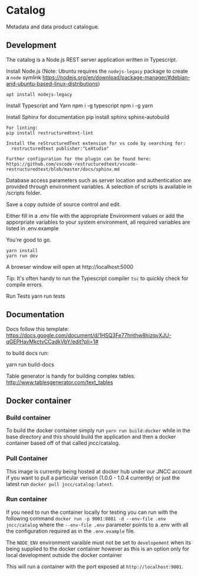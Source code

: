 # Catalog
Metadata and data product catalogue.

## Development

The catalog is a Node.js REST server application written in Typescript.

Install Node.js (Note: Ubuntu requires the `nodejs-legacy` package to create a `node` symlink
https://nodejs.org/en/download/package-manager/#debian-and-ubuntu-based-linux-distributions)

    apt install nodejs-legacy

Install Typescript and Yarn
    npm i -g typescript
    npm i -g yarn

Install Sphinx for documentation
    pip install sphinx sphinx-autobuild

    For linting:
    pip install restructuredtext-lint

    Install the reStructuredText extension for vs code by searching for:
      restructuredtext publisher:"LeXtudio"

    Further configuration for the plugin can be found here:
    https://github.com/vscode-restructuredtext/vscode-restructuredtext/blob/master/docs/sphinx.md

Database access parameters such as server location and authentication are provided through environment variables. A selection of scripts is available in /scripts folder.

Save a copy outside of source control and edit.

Either fill in a .env file with the appropriate Environment values or add the apporpriate variables to your system environment, all required variables are listed in .env.example

You're good to go.

    yarn install
    yarn run dev

A browser window will open at http://localhost:5000

Tip: It's often handy to run the Typescript compiler `tsc` to quickly check for compile errors.

Run Tests
    yarn run tests

## Documentation

Docs follow this template:
https://docs.google.com/document/d/1HSQ3Fe77hnthw8hizqvXJU-qGEPHavMkctvCCadkVbY/edit?pli=1#

to build docs run: 

yarn run build-docs

Table generator is handy for building complex tables.
http://www.tablesgenerator.com/text_tables

## Docker container

### Build container

To build the docker container simply run `yarn run build:docker` while in the base directory and this should build the application and then a docker container based off of that called jncc/catalog. 

### Pull Container

This image is currently being hosted at docker hub under our JNCC account if you want to pull a particular verison (1.0.0 - 1.0.4 currently) or just the latest run `docker pull jncc/catalog:latest`.

### Run container

If you need to run the container locally for testing you can run with the following command `docker run -p 9001:8081 -d --env-file .env jncc/catalog` where the `--env-file .env` parameter points to a .env with all the configuration required as in the `.env.example` file. 

The `NODE_ENV` environment varaible must not be set to `developement` when its being supplied to the docker container however as this is an option only for local development outside the docker container

This will run a container with the port exposed at `http://localhost:9001`.
